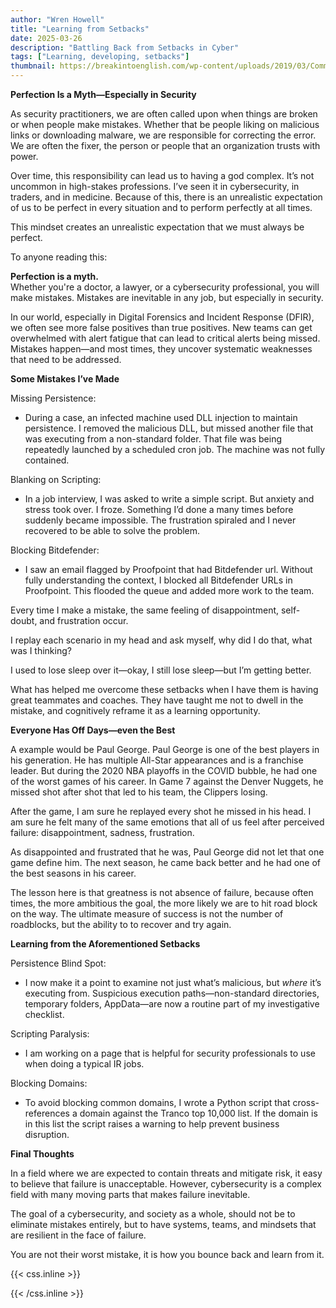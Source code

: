 ```yaml
---
author: "Wren Howell"
title: "Learning from Setbacks"
date: 2025-03-26
description: "Battling Back from Setbacks in Cyber"
tags: ["Learning, developing, setbacks"]
thumbnail: https://breakintoenglish.com/wp-content/uploads/2019/03/Common-mistakes-in-English-to-avoid.png
---
```

   
**Perfection Is a Myth—Especially in Security**

As security practitioners, we are often called upon when things are broken or when people make mistakes. Whether that be people liking on malicious links or downloading malware, we are responsible for correcting the error. We are often the fixer, the person or people that an organization trusts with power. 

Over time, this responsibility can lead us to having a god complex. It’s not uncommon in high-stakes professions. I’ve seen it in cybersecurity, in traders, and in medicine. Because of this, there is an unrealistic expectation of us to be perfect in every situation and to perform perfectly at all times. 

This mindset creates an unrealistic expectation that we must always be perfect.

To anyone reading this:  

**Perfection is a myth.**  
Whether you're a doctor, a lawyer, or a cybersecurity professional, you will make mistakes. Mistakes are inevitable in any job, but especially in security.

In our world, especially in Digital Forensics and Incident Response (DFIR), we often see more false positives than true positives. New teams can get overwhelmed with alert fatigue that can lead to  critical alerts being missed. Mistakes happen—and most times, they uncover systematic weaknesses that need to be addressed.

**Some Mistakes I’ve Made**

Missing Persistence:

- During a case, an infected machine used DLL injection to maintain persistence. I removed the malicious DLL, but missed another file that was executing from a non-standard folder. That file was being repeatedly launched by a scheduled cron job. The machine was not fully contained.

Blanking on Scripting:

- In a job interview, I was asked to write a simple script. But anxiety and stress took over. I froze. Something I’d done a many times  before suddenly became impossible. The frustration spiraled and I never recovered to be able to solve the problem.

Blocking Bitdefender: 

- I saw an email flagged by Proofpoint that had Bitdefender url. Without fully understanding the context, I blocked all Bitdefender URLs in Proofpoint. This flooded the queue and added more work to the team.

Every time I make a mistake, the same feeling of disappointment, self-doubt, and frustration occur.

I replay each scenario  in my head and ask myself, why did I do that, what was I thinking? 

I used to lose sleep over it—okay, I still lose sleep—but I’m getting better.

What has helped me overcome these setbacks when I have them is having  great teammates and coaches. They have taught me not to dwell in the mistake, and cognitively reframe it as a learning opportunity. 

**Everyone Has Off Days—even the Best**
 
A example would be Paul George. Paul George is one of the best players in his generation. He has multiple All-Star appearances and is a  franchise leader. But during the 2020 NBA playoffs in the COVID bubble, he had one of the worst games of his career. In Game 7 against the Denver Nuggets, he missed shot after shot that led to his team, the Clippers losing. 

After the game, I am sure he replayed every shot he missed in his head. I am sure he felt many of the same emotions that all of us feel after perceived failure: disappointment, sadness, frustration.  

As disappointed and frustrated that he was,  Paul George did not let that one game define him. The next season, he came back better and he had one of the best seasons in his career. 

The lesson here is that greatness is not absence of failure, because often times, the more ambitious the goal, the more likely we are to hit road block on the way. The ultimate measure of success is not the number of roadblocks, but the ability to to recover and try again. 

**Learning from the Aforementioned Setbacks**

Persistence Blind Spot:

- I now make it a point to examine not just what’s malicious, but _where_ it’s executing from. Suspicious execution paths—non-standard directories, temporary folders, AppData—are now a routine part of my investigative checklist.

Scripting Paralysis:

- I am working on a page that is helpful for security professionals to use when doing a typical IR jobs. 

Blocking Domains:

- To avoid blocking common domains, I wrote a Python script that cross-references a domain against the Tranco top 10,000 list. If the domain is in this list the script raises a warning to help prevent business disruption. 

**Final Thoughts**

In a field where we are expected to contain threats and mitigate risk, it easy to believe that failure is unacceptable. However, cybersecurity is a complex field with many moving parts that makes failure inevitable. 

The goal of a cybersecurity, and society as a whole, should not be to eliminate mistakes entirely, but to have systems, teams, and mindsets that are resilient in the face of failure. 

You are not their worst mistake, it is how you bounce back and learn from it. 

{{< css.inline >}}

<style>
.emojify {
	font-family: Apple Color Emoji, Segoe UI Emoji, NotoColorEmoji, Segoe UI Symbol, Android Emoji, EmojiSymbols;
	font-size: 2rem;
	vertical-align: middle;
}
@media screen and (max-width:650px) {
  .nowrap {
    display: block;
    margin: 25px 0;
  }
}
{{ $image := $resource.Fit "600x400" }}
</style>

{{< /css.inline >}}
